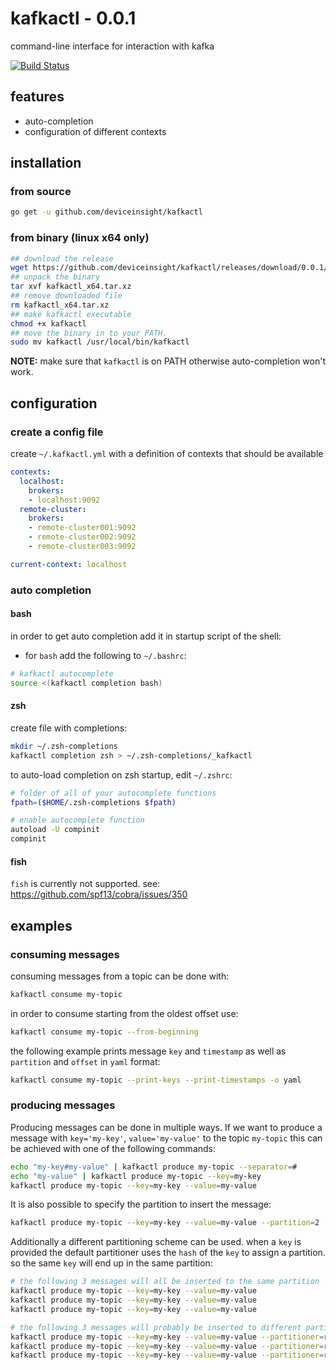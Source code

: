 
# kafkactl - 0.0.1

command-line interface for interaction with kafka

[![Build Status](https://travis-ci.com/deviceinsight/kafkactl.svg?branch=master)](
  https://travis-ci.com/deviceinsight/kafkactl)

## features
- auto-completion
- configuration of different contexts

## installation

### from source

```bash
go get -u github.com/deviceinsight/kafkactl
```

### from binary (linux x64 only)

```bash
## download the release
wget https://github.com/deviceinsight/kafkactl/releases/download/0.0.1/kafkactl_x64.tar.xz
## unpack the binary
tar xvf kafkactl_x64.tar.xz
## remove downloaded file
rm kafkactl_x64.tar.xz
## make kafkactl executable
chmod +x kafkactl
## move the binary in to your PATH.
sudo mv kafkactl /usr/local/bin/kafkactl
```

**NOTE:** make sure that `kafkactl` is on PATH otherwise auto-completion won't work.

## configuration

### create a config file

create `~/.kafkactl.yml` with a definition of contexts that should be available 

```yaml
contexts:
  localhost:
    brokers:
    - localhost:9092
  remote-cluster:
    brokers:
    - remote-cluster001:9092
    - remote-cluster002:9092
    - remote-cluster003:9092

current-context: localhost
```

### auto completion

#### bash

in order to get auto completion add it in startup script of the shell:

- for `bash` add the following to `~/.bashrc`:
```bash
# kafkactl autocomplete
source <(kafkactl completion bash)
```

#### zsh

create file with completions:

```bash
mkdir ~/.zsh-completions
kafkactl completion zsh > ~/.zsh-completions/_kafkactl
```

to auto-load completion on zsh startup, edit `~/.zshrc`:
```bash
# folder of all of your autocomplete functions
fpath=($HOME/.zsh-completions $fpath)

# enable autocomplete function
autoload -U compinit
compinit
```

#### fish
`fish` is currently not supported. see: https://github.com/spf13/cobra/issues/350

## examples

### consuming messages

consuming messages from a topic can be done with:
```bash
kafkactl consume my-topic
```

in order to consume starting from the oldest offset use:
```bash
kafkactl consume my-topic --from-beginning
```

the following example prints message `key` and `timestamp` as well as `partition` and `offset` in `yaml` format:
```bash
kafkactl consume my-topic --print-keys --print-timestamps -o yaml
```

### producing messages

Producing messages can be done in multiple ways. If we want to produce a message with `key='my-key'`,
`value='my-value'` to the topic `my-topic` this can be achieved with one of the following commands:

```bash
echo "my-key#my-value" | kafkactl produce my-topic --separator=#
echo "my-value" | kafkactl produce my-topic --key=my-key
kafkactl produce my-topic --key=my-key --value=my-value
```

It is also possible to specify the partition to insert the message:
```bash
kafkactl produce my-topic --key=my-key --value=my-value --partition=2
```

Additionally a different partitioning scheme can be used. when a `key` is provided the default partitioner
uses the `hash` of the `key` to assign a partition. so the same `key` will end up in the same partition: 
```bash
# the following 3 messages will all be inserted to the same partition
kafkactl produce my-topic --key=my-key --value=my-value
kafkactl produce my-topic --key=my-key --value=my-value
kafkactl produce my-topic --key=my-key --value=my-value

# the following 3 messages will probably be inserted to different partitions
kafkactl produce my-topic --key=my-key --value=my-value --partitioner=random
kafkactl produce my-topic --key=my-key --value=my-value --partitioner=random
kafkactl produce my-topic --key=my-key --value=my-value --partitioner=random
```

